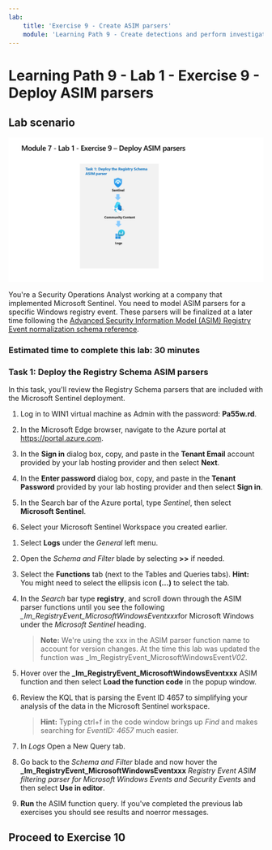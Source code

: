 ```yaml
---
lab:
    title: 'Exercise 9 - Create ASIM parsers'
    module: 'Learning Path 9 - Create detections and perform investigations using Microsoft Sentinel'
---
```


# Learning Path 9 - Lab 1 - Exercise 9 - Deploy ASIM parsers

## Lab scenario

![Lab overview.](../Media/SC-200-Lab_Diagrams_Mod7_L1_Ex9.png)

You're a Security Operations Analyst working at a company that implemented Microsoft Sentinel. You need to model ASIM parsers for a specific Windows registry event. These parsers will be finalized at a later time following the [Advanced Security Information Model (ASIM) Registry Event normalization schema reference](https://docs.microsoft.com/azure/sentinel/registry-event-normalization-schema).

### Estimated time to complete this lab: 30 minutes

### Task 1: Deploy the Registry Schema ASIM parsers

In this task, you'll review the Registry Schema parsers that are included with the Microsoft Sentinel deployment.

1. Log in to WIN1 virtual machine as Admin with the password: **Pa55w.rd**.  

1. In the Microsoft Edge browser, navigate to the Azure portal at <https://portal.azure.com>.

1. In the **Sign in** dialog box, copy, and paste in the **Tenant Email** account provided by your lab hosting provider and then select **Next**.

1. In the **Enter password** dialog box, copy, and paste in the **Tenant Password** provided by your lab hosting provider and then select **Sign in**.

1. In the Search bar of the Azure portal, type *Sentinel*, then select **Microsoft Sentinel**.

1. Select your Microsoft Sentinel Workspace you created earlier.

<!--- 1. In the Edge browser, open a new tab (Ctrl+T) and navigate to the Microsoft Sentinel GitHub ASIM page <https://github.com/Azure/Azure-Sentinel/tree/master/ASIM>.

 1. On the right pane, select the **Onboard community content** link. This will open a new tab in the Edge Browser for Microsoft Sentinel GitHub content. **Hint:** You might need to scroll right to see the link. Alternatively, follow this link instead: [Microsoft Sentinel on GitHub](https://github.com/Azure/Azure-Sentinel).

    >**Note:** In the **ASIM** folder you can deploy templates that contain all ASIM parsers, but we will only focus on the Registry Schema.

1. Scroll down and next to **Registry Event**, select the **Deploy to Azure** button.

1. For *Resource Group*, select **RG-Defender** where your Sentinel workspace resides.

1. For *Workspace*, type your Sentinel workspace name, like *uniquenameDefender*.

1. Leave the other default values and select **Review + create**.

1. Select **Create** to deploy the template. Notice the Names of the different resources. 

1. After the deployment completes return to the *Microsoft Sentinel* tab. --->

1. Select **Logs** under the *General* left menu.

1. Open the *Schema and Filter* blade by selecting **>>** if needed.

1. Select the **Functions** tab (next to the Tables and Queries tabs). **Hint:** You might need to select the ellipsis icon **(...)** to select the tab.

1. In the *Search* bar type **registry**, and scroll down through the ASIM parser functions until you see the following *_Im_RegistryEvent_MicrosoftWindowsEventxxx*for Microsoft Windows under the *Microsoft Sentinel* heading.

    >**Note:** We're using the xxx in the ASIM parser function name to account for version changes. At the time this lab was updated the function was _Im_RegistryEvent_MicrosoftWindowsEvent*V02*.

1. Hover over the **_Im_RegistryEvent_MicrosoftWindowsEventxxx** ASIM function and then select **Load the function code** in the popup window.

1. Review the KQL that is parsing the Event ID 4657 to simplifying your analysis of the data in the Microsoft Sentinel workspace.

    >**Hint:** Typing ctrl+f in the code window brings up *Find* and makes searching for *EventID: 4657* much easier.

1. In *Logs* Open a New Query tab.

1. Go back to the *Schema and Filter* blade and now hover the **_Im_RegistryEvent_MicrosoftWindowsEventxxx** *Registry Event ASIM filtering parser for Microsoft Windows Events and Security Events* and then select **Use in editor**.

1. **Run** the ASIM function query. If you've completed the previous lab exercises you should see results and noerror messages.

## Proceed to Exercise 10
